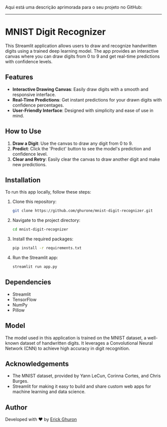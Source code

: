 Aqui está uma descrição aprimorada para o seu projeto no GitHub:

---

# MNIST Digit Recognizer

This Streamlit application allows users to draw and recognize handwritten digits using a trained deep learning model. The app provides an interactive canvas where you can draw digits from 0 to 9 and get real-time predictions with confidence levels.

## Features

- **Interactive Drawing Canvas**: Easily draw digits with a smooth and responsive interface.
- **Real-Time Predictions**: Get instant predictions for your drawn digits with confidence percentages.
- **User-Friendly Interface**: Designed with simplicity and ease of use in mind.

## How to Use

1. **Draw a Digit**: Use the canvas to draw any digit from 0 to 9.
2. **Predict**: Click the 'Predict' button to see the model's prediction and confidence level.
3. **Clear and Retry**: Easily clear the canvas to draw another digit and make new predictions.

## Installation

To run this app locally, follow these steps:

1. Clone this repository:
   ```sh
   git clone https://github.com/ghurone/mnist-digit-recognizer.git
   ```
2. Navigate to the project directory:
   ```sh
   cd mnist-digit-recognizer
   ```
3. Install the required packages:
   ```sh
   pip install -r requirements.txt
   ```
4. Run the Streamlit app:
   ```sh
   streamlit run app.py
   ```

## Dependencies

- Streamlit
- TensorFlow
- NumPy
- Pillow

## Model

The model used in this application is trained on the MNIST dataset, a well-known dataset of handwritten digits. It leverages a Convolutional Neural Network (CNN) to achieve high accuracy in digit recognition.

## Acknowledgements

- The MNIST dataset, provided by Yann LeCun, Corinna Cortes, and Chris Burges.
- Streamlit for making it easy to build and share custom web apps for machine learning and data science.

## Author

Developed with ❤️ by [Erick Ghuron](https://www.github.com/ghurone)
